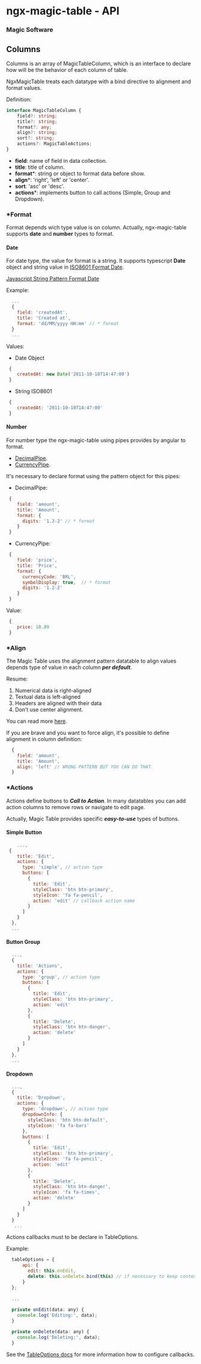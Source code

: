 # ngx-magic-table - API
### Magic Software

## Columns

Columns is an array of MagicTableColumn, which is an interface to declare how will be the behavior of each column of table.

NgxMagicTable treats each datatype with a bind directive to alignment and format values.

Definition:

```typescript
interface MagicTableColumn {
    field?: string;
    title?: string;
    format?: any;
    align?: string;
    sort?: string;
    actions?: MagicTableActions;
}
```

* **field**: name of field in data collection.
* **title**: title of column.
* **format***: string or object to format data before show.
* **align***: 'right', 'left' or 'center'.
* **sort**: 'asc' or 'desc'.
* **actions***: implements button to call actions (Simple, Group and Dropdown).

### *Format 

Format depends wich type value is on column.
Actually, ngx-magic-table supports **date** and **number** types to format.

#### Date

For date type, the value for format is a string.
It supports typescript **Date** object and string value in 
[ISO8601 Format Date](https://en.wikipedia.org/wiki/ISO_8601).

[Javascript String Pattern Format Date](http://depressedpress.com/javascript-extensions/dp_dateextensions/)


Example: 

```javascript
  ...
  {
    field: 'createdAt',
    title: 'Created at',
    format: 'dd/MM/yyyy HH:mm' // * format
  }
  ...
```

Values:

* Date Object

```javascript
 {
	createdAt: new Date('2011-10-10T14:47:00')
 }
```

* String ISO8601

```javascript
 {
	createdAt: '2011-10-10T14:47:00'
 }
```

#### Number

For number type the ngx-magic-table using pipes provides by angular to format.

- [DecimalPipe](https://angular.io/docs/ts/latest/api/common/index/DecimalPipe-pipe.html).
- [CurrencyPipe](https://angular.io/docs/ts/latest/api/common/index/CurrencyPipe-pipe.html).

It's necessary to declare format using the pattern object for this pipes:

* DecimalPipe:

```javascript
 {
    field: 'amount',
    title: 'Amount',
    format: {
      digits: '1.2-2' // * format
    }
 }
```

* CurrencyPipe:

```javascript
 {
	field: 'price',
	title: 'Price',
	format: {
	  currencyCode: 'BRL',
	  symbolDisplay: true,  // * format
	  digits: '1.2-2'
	}
 }
```

Value:

```javascript
 {
	price: 10.89
 }
```

### *Align 

The Magic Table uses the alignment pattern datatable to align values depends type of value in each column ***per default***.

Resume:

1. Numerical data is right-aligned
2. Textual data is left-aligned
3. Headers are aligned with their data
4. Don’t use center alignment.

You can read more [here](https://medium.com/mission-log/design-better-data-tables-430a30a00d8c).

If you are brave and you want to force align, it's possible to define alignment in column definition:

```javascript
  {
    field: 'amount',
    title: 'Amount',
    align: 'left' // WRONG PATTERN BUT YOU CAN DO THAT.
  }
```

### *Actions

Actions define buttons to ***Call to Action***.
In many datatables you can add action columns to remove rows or navigate to edit page.

Actually, Magic Table provides specific ***easy-to-use*** types of buttons.

#### Simple Button

```javascript
	...,
 {
    title: 'Edit',
    actions: {
      type: 'simple', // action type
      buttons: [
        {
          title: 'Edit',
          styleClass: 'btn btn-primary',
          styleIcon: 'fa fa-pencil',
          action: 'edit' // callback action name
        }
      ]
    }
  },
  ...
```

#### Button Group

```javascript
  ...,
  {
    title: 'Actions',
    actions: {
      type: 'group', // action type
      buttons: [
        {
          title: 'Edit',
          styleClass: 'btn btn-primary',
          action: 'edit'
        },
        {
          title: 'Delete',
          styleClass: 'btn btn-danger',
          action: 'delete'
        }
      ]
    }
  },
  ...
```

#### Dropdown

```javascript
  ...,
  {
    title: 'Dropdown',
    actions: {
      type: 'dropdown', // action type
      dropdownInfo: {
        styleClass: 'btn btn-default',
        styleIcon: 'fa fa-bars'
      },
      buttons: [
        {
          title: 'Edit',
          styleClass: 'btn btn-primary',
          styleIcon: 'fa fa-pencil',
          action: 'edit'
        },
        {
          title: 'Delete',
          styleClass: 'btn btn-danger',
          styleIcon: 'fa fa-times',
          action: 'delete'
        }
      ]
    }
  }
   ...
```

Actions callbacks must to be declare in TableOptions.

Example:

```javascript
  tableOptions = {
      api: {
        edit: this.onEdit,
        delete: this.onDelete.bind(this) // if necessary to keep context
      }
  };
  
  ...
  
  private onEdit(data: any) {
    console.log('Editing:', data);
  }

  private onDelete(data: any) {
    console.log('Deleting:', data);
  }
```

See the [TableOptions docs](https://github.com/magic-software-lab/ngx-magic-table/blob/master/docs/getting-started/TABLEOPTIONS.MD) for more information how to configure callbacks.


